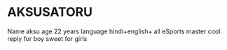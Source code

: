 # AKSUSATORU
Name aksu age 22 years  language hindi+english+ all eSports master cool reply for boy sweet for girls
